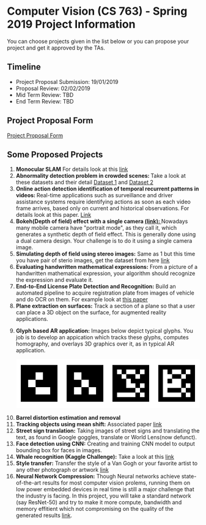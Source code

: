 <h1>Computer Vision (CS 763) - Spring 2019 Project Information</h1>
You can choose projects given in the list below or you can propose your project and get it approved by the TAs.

<h2>Timeline</h2>
<ul>
  <li>Project Proposal Submission: 19/01/2019
  <li>Proposal Review: 02/02/2019
  <li>Mid Term Review: TBD
  <li>End Term Review: TBD
</ul>

<h2>Project Proposal Form</h2>
<a href="https://goo.gl/forms/cPDJaRkDNEAY9VjN2">Project Proposal Form</a>


<h2>Some Proposed Projects</h2>
<ol>
<li><b>Monocular SLAM</b> For details look at this <a href= "https://www.doc.ic.ac.uk/~ab9515/introductiontomonocular.html"> link </a>
  <li><b>Abnormality detection problem in crowded scenes: </b> Take a look at these datasets and their detail <a href="http://www.svcl.ucsd.edu/projects/anomaly/dataset.html">Dataset 1</a> and <a href="http://crcv.ucf.edu/projects/Abnormal_Crowd/">Dataset 2</a>
  <li><b>Online action detection identification of temporal recurrent patterns in videos: </b> Real-time applications such as  surveillance and driver assistance systems require identifying actions as soon as each video frame arrives, based only on current and historical observations. For details look at this paper. <a href="https://arxiv.org/pdf/1811.07391.pdf">Link</a>
<li><b>Bokeh(Depth of field) effect with a single camera <a href="https://en.wikipedia.org/wiki/Bokeh">(link): </b></a>Nowadays many mobile camera have "portrait mode", as they call it, which generates a synthetic depth of field effect. This is generally done using a dual camera design. Your challenge is to do it using a single camera image.
<li><b>Simulating depth of field using stereo images:</b> Same as 1 but this time you have pair of sterio images, get the dataset from here <a href="http://vision.middlebury.edu/stereo/data/2014/">link</a>
<li><b>Evaluating handwritten mathematical expressions:</b> From a picture of a handwritten mathematical expression, your algorithm should recognize the expression and evaluate it.
<li><b>End-to-End License Plate Detection and Recognition:</b> Build an automated pipeline to acquire registration plate from images of vehicle and do OCR on them. For example look at <a href = "http://openaccess.thecvf.com/content_ECCV_2018/papers/Zhenbo_Xu_Towards_End-to-End_License_ECCV_2018_paper.pdf" >this paper </a>
<li><b>Plane extraction on surfaces:</b> Track a section of a plane so that a user can place a 3D object on the surface, for augmented reality applications.
<li><p><b>Glyph based AR application:</b> Images below depict typical glyphs. You job is to develop an appication which tracks these glyphs, computes homography, and overlays 3D graphics over it, as in typical AR application.</p><p align="center"> <img src="glyphs_sample.png"></p>
<li><b>Barrel distortion estimation and removal</b> 
<li><b>Tracking objects using mean shift:</b> Associated paper <a href="http://comaniciu.net/Papers/MsTracking.pdf">link</a>
<li><b>Street sign translation:</b> Taking images of street signs and translating the text, as found in Google goggles, translate or World Lens(now defunct).
<li><b>Face detection using CNN:</b> Creating and training CNN model to output bounding box for faces in images.
<li><b>Whale recognition (Kaggle Challenge):</b> Take a look at this <a href="https://www.kaggle.com/c/noaa-right-whale-recognition">link</a>
<li><b>Style transfer:</b> Transfer the style of a Van Gogh or your favorite artist to any other photograph or artwork <a href="http://genekogan.com/images/style-transfer/ml_cubist_expressionist_impressionist.jpg">link</a>
<li><b>Neural Network Compression:</b> Though Neural networks achieve state-of-the-art results for most computer vision prolems, running them on low power embedded devices in real time is still a major challenge that the industry is facing. In this project, you will take a standard network (say ResNet-50) and try to make it more compute, bandwidth and memory effitient which not compromising on the quality of the generated results  <a href="https://arxiv.org/abs/1510.00149">link</a>.

</ol>
